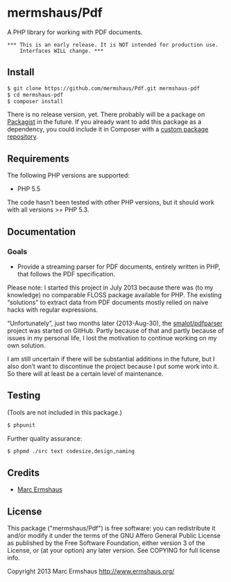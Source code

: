 # mermshaus/Pdf

A PHP library for working with PDF documents.

~~~
*** This is an early release. It is NOT intended for production use.
    Interfaces WILL change. ***
~~~


## Install

~~~ bash
$ git clone https://github.com/mermshaus/Pdf.git mermshaus-pdf
$ cd mermshaus-pdf
$ composer install
~~~

There is no release version, yet. There probably will be a package on
[Packagist](https://packagist.org/) in the future. If you already want to add
this package as a dependency, you could include it in Composer with a
[custom package repository](https://getcomposer.org/doc/04-schema.md#repositories).


## Requirements

The following PHP versions are supported:

- PHP 5.5

The code hasn’t been tested with other PHP versions, but it should work with
all versions >= PHP 5.3.


## Documentation

### Goals

- Provide a streaming parser for PDF documents, entirely written in PHP, that
  follows the PDF specification.

Please note: I started this project in July 2013 because there was (to my
knowledge) no comparable FLOSS package available for PHP. The existing
“solutions” to extract data from PDF documents mostly relied on naive hacks
with regular expressions.

“Unfortunately”, just two months later (2013-Aug-30), the
[smalot/pdfparser](https://github.com/smalot/pdfparser) project was started on
GitHub. Partly because of that and partly because of issues in my personal
life, I lost the motivation to continue working on my own solution.

I am still uncertain if there will be substantial additions in the future, but
I also don’t want to discontinue the project because I put some work into it.
So there will at least be a certain level of maintenance.


## Testing

(Tools are not included in this package.)

~~~ bash
$ phpunit
~~~

Further quality assurance:

~~~ bash
$ phpmd ./src text codesize,design,naming
~~~


## Credits

- [Marc Ermshaus](https://github.com/mermshaus)


## License

This package ("mermshaus/Pdf") is free software: you can redistribute it and/or
modify it under the terms of the GNU Affero General Public License as published
by the Free Software Foundation, either version 3 of the License, or (at your
option) any later version. See COPYING for full license info.

Copyright 2013 Marc Ermshaus <http://www.ermshaus.org/>
